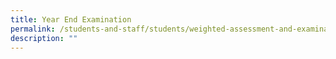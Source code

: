 ```yaml
---
title: Year End Examination
permalink: /students-and-staff/students/weighted-assessment-and-examination/year-end-examination/
description: ""
---
```


